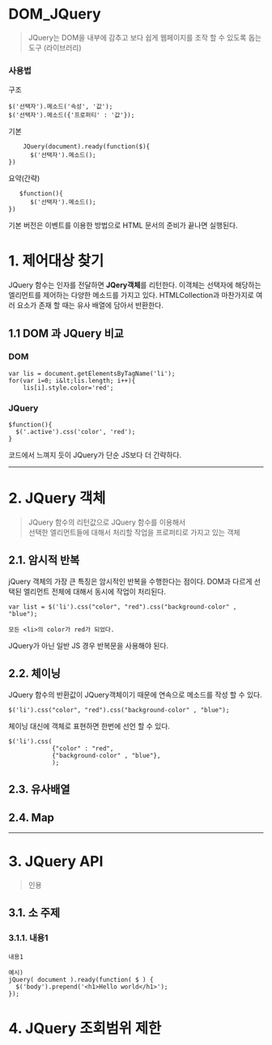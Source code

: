 DOM_JQuery
=======================
> JQuery는 DOM을 내부에 감추고 보다 쉽게 웹페이지를 조작 할 수 있도록 돕는 도구 (라이브러리)  
  
### 사용법  
구조
```
$('선택자').메소드('속성', '값');
$('선택자').메소드({'프로퍼티' : '값'});
```
기본
```
    JQuery(document).ready(function($){
      $('선택자').메소드();
})
```
요약(간략)   
```
   $function(){
      $('선택자').메소드();
})
```
기본 버전은 이벤트를 이용한 방법으로 HTML 문서의 준비가 끝나면 실행된다.

# 1. 제어대상 찾기
JQuery 함수는 인자를 전달하면 **JQery객체**를 리턴한다.
이객체는 선택자에 해당하는 엘리먼트를 제어하는 다양한 메소드를 가지고 있다.
HTMLCollection과 마찬가지로 여러 요소가 존재 할 때는 유사 배열에 담아서 반환한다.

## 1.1 DOM 과 JQuery 비교
### DOM
```
var lis = document.getElementsByTagName('li');
for(var i=0; i&lt;lis.length; i++){
    lis[i].style.color='red'; 
```
### JQuery
```
$function(){
  $('.active').css('color', 'red');
}
```
코드에서 느껴지 듯이 JQuery가 단순 JS보다 더 간략하다.
***
# 2. JQuery 객체
> JQuery 함수의 리턴값으로 JQuery 함수를 이용해서  
> 선택한 엘리먼트들에 대해서 처리할 작업을 프로퍼티로 가지고 있는 객체 
## 2.1. 암시적 반복
jQuery 객체의 가장 큰 특징은 암시적인 반복을 수행한다는 점이다.
DOM과 다르게 선택된 엘리먼트 전체에 대해서 동시에 작업이 처리된다.
```
var list = $('li').css("color", "red").css("background-color" , "blue");

모든 <li>의 color가 red가 되었다.
```
JQuery가 아닌 일반 JS 경우 반복문을 사용해야 된다.

## 2.2. 체이닝
JQuery 함수의 반환값이 JQuery객체이기 때문에 연속으로 메소드를 작성 할 수 있다.
```
$('li').css("color", "red").css("background-color" , "blue");
```
체이닝 대신에 객체로 표현하면 한번에 선언 할 수 있다.
```
$('li').css(
            {"color" : "red",
            {"background-color" , "blue"},
            );
```

## 2.3. 유사배열
## 2.4. Map

***
# 3. JQuery API
> 인용
## 3.1. 소 주제
### 3.1.1. 내용1
```
내용1
```


```
예시)
jQuery( document ).ready(function( $ ) {
  $('body').prepend('<h1>Hello world</h1>');
});
```
# 4. JQuery 조회범위 제한
